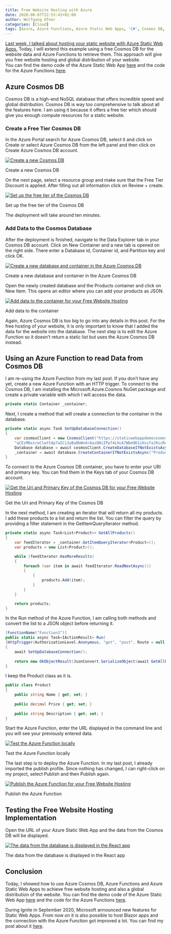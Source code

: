 ```yaml
---
title: Free Website Hosting with Azure
date: 2020-06-07T22:53:43+02:00
author: Wolfgang Ofner
categories: [Cloud]
tags: [Azure, Azure Functions, Azure Static Web Apps, 'C#', Cosmos DB, React]
---
```

<a href="/azure-static-web-apps/" target="_blank" rel="noopener noreferrer">Last week, I talked about hosting your static website with Azure Static Web Apps.</a> Today, I will extend this example using a free Cosmos DB for the website data and Azure Functions to retrieve them. This approach will give you free website hosting and global distribution of your website.  
You can find the demo code of the Azure Static Web App <a href="https://github.com/WolfgangOfner/React-Azure-Static-Web-App" target="_blank" rel="noopener noreferrer">here</a> and the code for the Azure Functions <a href="https://github.com/WolfgangOfner/AzureFunctions-CosmosDb" target="_blank" rel="noopener noreferrer">here</a>.

## Azure Cosmos DB

Cosmos DB is a high-end NoSQL database that offers incredible speed and global distribution. Cosmos DB is way too comprehensive to talk about all the features here. I am using it because it offers a free tier which should give you enough compute resources for a static website.

### Create a Free Tier Cosmos DB

In the Azure Portal search for Azure Cosmos DB, select it and click on Create or select Azure Cosmos DB from the left panel and then click on Create Azure Cosmos DB account.

<div class="col-12 col-sm-10 aligncenter">
  <a href="/assets/img/posts/2020/06/Create-a-new-Cosmos-DB.jpg"><img loading="lazy" src="/assets/img/posts/2020/06/Create-a-new-Cosmos-DB.jpg" alt="Create a new Cosmos DB" /></a>
  
  <p>
    Create a new Cosmos DB
  </p>
</div>

On the next page, select a resource group and make sure that the Free Tier Discount is applied. After filling out all information click on Review + create.

<div class="col-12 col-sm-10 aligncenter">
  <a href="/assets/img/posts/2020/06/Set-up-the-free-tier-of-the-Cosmos-DB.jpg"><img loading="lazy" src="/assets/img/posts/2020/06/Set-up-the-free-tier-of-the-Cosmos-DB.jpg" alt="Set up the free tier of the Cosmos DB" /></a>
  
  <p>
    Set up the free tier of the Cosmos DB
  </p>
</div>

The deployment will take around ten minutes.

### Add Data to the Cosmos Database

After the deployment is finished, navigate to the Data Explorer tab in your Cosmos DB account. Click on New Container and a new tab is opened on the right side. There enter a Database id, Container id, and Partition key and click OK.

<div class="col-12 col-sm-10 aligncenter">
  <a href="/assets/img/posts/2020/06/Create-a-new-catabase-and-container-in-the-Azure-Cosmos-DB.jpg"><img loading="lazy" src="/assets/img/posts/2020/06/Create-a-new-catabase-and-container-in-the-Azure-Cosmos-DB.jpg" alt="Create a new database and container in the Azure Cosmos DB" /></a>
  
  <p>
    Create a new database and container in the Azure Cosmos DB
  </p>
</div>

Open the newly created database and the Products container and click on New Item. This opens an editor where you can add your products as JSON.

<div class="col-12 col-sm-10 aligncenter">
  <a href="/assets/img/posts/2020/06/Add-data-to-the-container.jpg"><img loading="lazy" src="/assets/img/posts/2020/06/Add-data-to-the-container.jpg" alt="Add data to the container for your Free Website Hosting " /></a>
  
  <p>
    Add data to the container
  </p>
</div>

Again, Azure Cosmos DB is too big to go into any details in this post. For the free hosting of your website, it is only important to know that I added the data for the website into the database. The next step is to edit the Azure Function so it doesn&#8217;t return a static list but uses the Azure Cosmos DB instead.

## Using an Azure Function to read Data from Cosmos DB

I am re-using the Azure Function from my last post. If you don&#8217;t have any yet, create a new Azure Function with an HTTP trigger. To connect to the Cosmos DB, I am installing the Microsoft.Azure.Cosmos NuGet package and create a private variable with which I will access the data.

```csharp  
private static Container _container;  
```

Next, I create a method that will create a connection to the container in the database.

```csharp  
private static async Task SetUpDatabaseConnection()  
{  
    var cosmosClient = new CosmosClient("https://staticwebappdemocosmosdb.documents.azure.com:443",  
    "qCEzM0xsroClwt54p7aICi3yBa0bWn4rAaiQNiIPp74LHcA7Wbm9D1iHszfaJ0icRcTwiW74KbMbn4WrMqnyfg==", new CosmosClientOptions());  
    Database database = await cosmosClient.CreateDatabaseIfNotExistsAsync("StaticWebAppDatabase");  
    _container = await database.CreateContainerIfNotExistsAsync("Products", "/Name", 400);  
}  
```

To connect to the Azure Cosmos DB container, you have to enter your URI and primary key. You can find them in the Keys tab of your Cosmos DB account.

<div class="col-12 col-sm-10 aligncenter">
  <a href="/assets/img/posts/2020/06/Get-the-Uri-and-Primary-Key-of-the-Cosmos-DB.jpg"><img loading="lazy" src="/assets/img/posts/2020/06/Get-the-Uri-and-Primary-Key-of-the-Cosmos-DB.jpg" alt="Get the Uri and Primary Key of the Cosmos DB for your Free Website Hosting " /></a>
  
  <p>
    Get the Uri and Primary Key of the Cosmos DB
  </p>
</div>

In the next method, I am creating an iterator that will return all my products. I add these products to a list and return the list. You can filter the query by providing a filter statement in the GetItemQueryIterator method.

```csharp  
private static async Task<List<Product>> GetAllProducts()
{
    var feedIterator = _container.GetItemQueryIterator<Product>();
    var products = new List<Product>();

    while (feedIterator.HasMoreResults)
    {
        foreach (var item in await feedIterator.ReadNextAsync())
        {
            {
                products.Add(item);
            }
        }
    }

    return products;
}  
```

In the Run method of the Azure Function, I am calling both methods and convert the list to a JSON object before returning it.

```csharp  
[FunctionName("Function1")]  
public static async Task<IActionResult> Run(  
[HttpTrigger(AuthorizationLevel.Anonymous, "get", "post", Route = null)] HttpRequest req, ILogger log)  
{  
    await SetUpDatabaseConnection();
    
    return new OkObjectResult(JsonConvert.SerializeObject(await GetAllProducts()));  
}  
```

I keep the Product class as it is.

```csharp  
public class Product  
{  
    public string Name { get; set; }
    
    public decimal Price { get; set; }
    
    public string Description { get; set; }  
}  
```

Start the Azure Function, enter the URL displayed in the command line and you will see your previously entered data.

<div class="col-12 col-sm-10 aligncenter">
  <a href="/assets/img/posts/2020/06/Test-the-Azure-Function-locally.jpg"><img loading="lazy" src="/assets/img/posts/2020/06/Test-the-Azure-Function-locally.jpg" alt="Test the Azure Function locally" /></a>
  
  <p>
    Test the Azure Function locally
  </p>
</div>

The last step is to deploy the Azure Function. In my last post, I already imported the publish profile. Since nothing has changed, I can right-click on my project, select Publish and then Publish again.

<div class="col-12 col-sm-10 aligncenter">
  <a href="/assets/img/posts/2020/06/Publish-the-Azure-Function.jpg"><img loading="lazy" src="/assets/img/posts/2020/06/Publish-the-Azure-Function.jpg" alt="Publish the Azure Function for your Free Website Hosting " /></a>
  
  <p>
    Publish the Azure Function
  </p>
</div>

## Testing the Free Website Hosting Implementation

Open the URL of your Azure Static Web App and the data from the Cosmos DB will be displayed.

<div class="col-12 col-sm-10 aligncenter">
  <a href="/assets/img/posts/2020/06/The-data-from-the-database-is-displayed-in-the-React-app.jpg"><img loading="lazy" src="/assets/img/posts/2020/06/The-data-from-the-database-is-displayed-in-the-React-app.jpg" alt="The data from the database is displayed in the React app" /></a>
  
  <p>
    The data from the database is displayed in the React app
  </p>
</div>

## Conclusion

Today, I showed how to use Azure Cosmos DB, Azure Functions and Azure Static Web Apps to achieve free website hosting and also a global distribution of the website. You can find the demo code of the Azure Static Web App <a href="https://github.com/WolfgangOfner/React-Azure-Static-Web-App" target="_blank" rel="noopener noreferrer">here</a> and the code for the Azure Functions <a href="https://github.com/WolfgangOfner/AzureFunctions-CosmosDb" target="_blank" rel="noopener noreferrer">here</a>.

During Ignite in September 2020, Microsoft announced new features for Static Web Apps. From now on it is also possible to host Blazor apps and the connection with the Azure Function got improved a lot. You can find my post about it <a href="/azure-static-web-app-with-blazor/" target="_blank" rel="noopener noreferrer">here</a>.